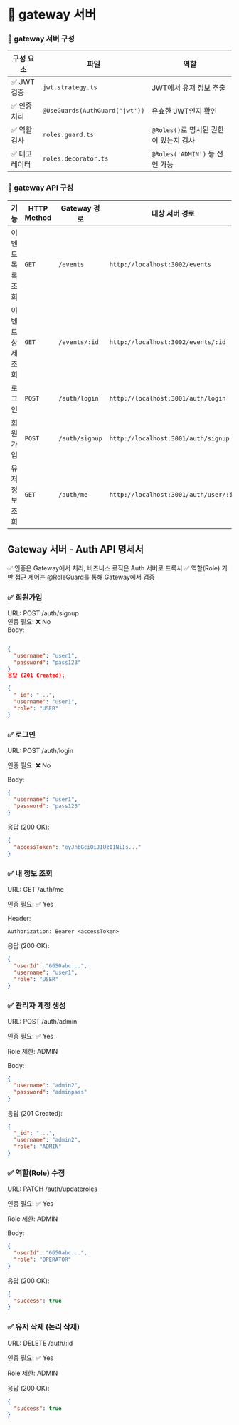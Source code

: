 # 🧱 gateway 서버

### 📜 gateway 서버 구성

| 구성 요소     | 파일                           | 역할                                   |
| ------------- | ------------------------------ | -------------------------------------- |
| ✅ JWT 검증   | `jwt.strategy.ts`              | JWT에서 유저 정보 추출                 |
| ✅ 인증 처리  | `@UseGuards(AuthGuard('jwt'))` | 유효한 JWT인지 확인                    |
| ✅ 역할 검사  | `roles.guard.ts`               | `@Roles()`로 명시된 권한이 있는지 검사 |
| ✅ 데코레이터 | `roles.decorator.ts`           | `@Roles('ADMIN')` 등 선언 가능         |

### 📜 gateway API 구성

| 기능             | HTTP Method | Gateway 경로   | 대상 서버 경로                        |
| ---------------- | ----------- | -------------- | ------------------------------------- |
| 이벤트 목록 조회 | `GET`       | `/events`      | `http://localhost:3002/events`        |
| 이벤트 상세 조회 | `GET`       | `/events/:id`  | `http://localhost:3002/events/:id`    |
| 로그인           | `POST`      | `/auth/login`  | `http://localhost:3001/auth/login`    |
| 회원가입         | `POST`      | `/auth/signup` | `http://localhost:3001/auth/signup`   |
| 유저 정보 조회   | `GET`       | `/auth/me`     | `http://localhost:3001/auth/user/:id` |

## Gateway 서버 - Auth API 명세서

✅ 인증은 Gateway에서 처리, 비즈니스 로직은 Auth 서버로 프록시
✅ 역할(Role) 기반 접근 제어는 @RoleGuard를 통해 Gateway에서 검증

### ✅ 회원가입

URL: POST /auth/signup  
인증 필요: ❌ No  
Body:

```json

{
  "username": "user1",
  "password": "pass123"
}
응답 (201 Created):
```

```json
{
  "_id": "...",
  "username": "user1",
  "role": "USER"
}
```

### ✅ 로그인

URL: POST /auth/login

인증 필요: ❌ No

Body:

```json
{
  "username": "user1",
  "password": "pass123"
}
```

응답 (200 OK):

```json
{
  "accessToken": "eyJhbGciOiJIUzI1NiIs..."
}
```

### ✅ 내 정보 조회

URL: GET /auth/me

인증 필요: ✅ Yes

Header:

```
Authorization: Bearer <accessToken>
```

응답 (200 OK):

```json
{
  "userId": "6650abc...",
  "username": "user1",
  "role": "USER"
}
```

### ✅ 관리자 계정 생성

URL: POST /auth/admin

인증 필요: ✅ Yes

Role 제한: ADMIN

Body:

```json
{
  "username": "admin2",
  "password": "adminpass"
}
```

응답 (201 Created):

```json
{
  "_id": "...",
  "username": "admin2",
  "role": "ADMIN"
}
```

### ✅ 역할(Role) 수정

URL: PATCH /auth/updateroles

인증 필요: ✅ Yes

Role 제한: ADMIN

Body:

```json
{
  "userId": "6650abc...",
  "role": "OPERATOR"
}
```

응답 (200 OK):

```json
{
  "success": true
}
```

### ✅ 유저 삭제 (논리 삭제)

URL: DELETE /auth/:id

인증 필요: ✅ Yes

Role 제한: ADMIN

응답 (200 OK):

```json
{
  "success": true
}
```
